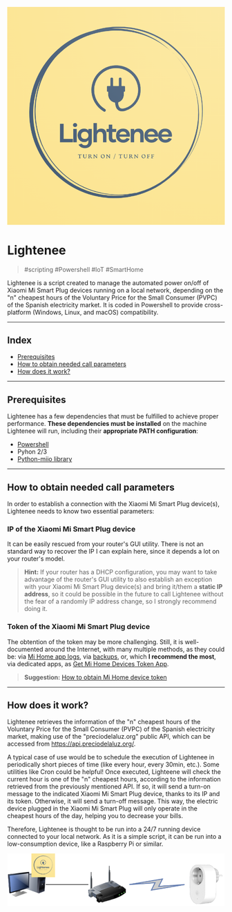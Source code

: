 ![Lightenee](lightenee-logo.png)

# Lightenee

> #scripting #Powershell #IoT #SmartHome

Lightenee is a script created to manage the automated power on/off of Xiaomi Mi Smart Plug devices running on a local network, depending on the "n" cheapest hours of the Voluntary Price for the Small Consumer (PVPC) of the Spanish electricity market. It is coded in Powershell to provide cross-platform (Windows, Linux, and macOS) compatibility.

---

##  Index

- [Prerequisites](#Prerequisites)
- [How to obtain needed call parameters](#How-to-obtain-needed-call-parameters)
- [How does it work?](#How-does-it-work?)

---

## Prerequisites

Lightenee has a few dependencies that must be fulfilled to achieve proper performance. **These dependencies must be installed** on the machine Lightenee will run, including their **appropriate PATH configuration**:

- [Powershell](https://github.com/PowerShell/PowerShell)
- Pyhon 2/3
- [Python-miio library](https://github.com/rytilahti/python-miio)

---

## How to obtain needed call parameters

In order to establish a connection with the Xiaomi Mi Smart Plug device(s), Lightenee needs to know two essential parameters:

### IP of the Xiaomi Mi Smart Plug device

It can be easily rescued from your router's GUI utility. There is not an standard way to recover the IP I can explain here, since it depends a lot on your router's model.

> **Hint:** If your router has a DHCP configuration, you may want to take advantage of the router's GUI utility to also establish an exception with your Xiaomi Mi Smart Plug device(s) and bring it/them a **static IP address**, so it could be possible in the future to call Lightenee without the fear of a randomly IP address change, so I strongly recommend doing it.

### Token of the Xiaomi Mi Smart Plug device

The obtention of the token may be more challenging. Still, it is well-documented around the Internet, with many multiple methods, as they could be: via [Mi Home app logs](https://python-miio.readthedocs.io/en/latest/discovery.html#tokens-from-mi-home-logs), via [backups](https://python-miio.readthedocs.io/en/latest/discovery.html#tokens-from-backups), or, which **I recommend the most**, via dedicated apps, as [Get Mi Home Devices Token App](https://github.com/Maxmudjon/Get_MiHome_devices_token).

> **Suggestion:** [How to obtain Mi Home device token](https://github.com/Maxmudjon/com.xiaomi-miio/blob/master/docs/obtain_token.md)

---

## How does it work?

Lightenee retrieves the information of the "n" cheapest hours of the Voluntary Price for the Small Consumer (PVPC) of the Spanish electricity market, making use of the "preciodelaluz.org" public API, which can be accessed from https://api.preciodelaluz.org/.

A typical case of use would be to schedule the execution of Lightenee in periodically short pieces of time (like every hour, every 30min, etc.). Some utilities like Cron could be helpful!
Once executed, Lighteene will check the current hour is one of the "n" cheapest hours, according to the information retrieved from the previously mentioned API. If so, it will send a turn-on message to the indicated Xiaomi Mi Smart Plug device, thanks to its IP and its token. Otherwise, it will send a turn-off message. This way, the electric device plugged in the Xiaomi Mi Smart Plug will only operate in the cheapest hours of the day, helping you to decrease your bills.

Therefore, Lightenee is thought to be run into a 24/7 running device connected to your local network. As it is a simple script, it can be run into a low-consumption device, like a Raspberry Pi or similar.

![Lightenee](images/possible-network.png)